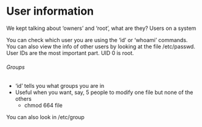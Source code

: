 # User information

We kept talking about ‘owners’ and ‘root’, what are they? Users on a system

You can check which user you are using the ‘id’ or ‘whoami’ commands. You can also view the info of other users by looking at the file /etc/passwd. User IDs are the most important part. UID 0 is root.

###### Groups

- ‘id’ tells you what groups you are in
- Useful when you want, say, 5 people to modify one file but none of the others
  - chmod 664 file

You can also look in /etc/group